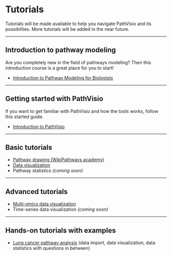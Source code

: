 # Tutorials

Tutorials will be made available to help you navigate PathVisio and its possibilties. More tutorials will be added in the near future. 

---- 

## Introduction to pathway modeling
Are you completely new in the field of pathways modeling? Then this introduction course is a great place for you to start!

* [Introduction to Pathway Modeling for Biologists](https://github.com/gladstone-institutes/Bioinformatics-Workshops/wiki/Introduction-to-Pathway-Modeling)

---- 

## Getting started with PathVisio
If you want to get familiar with PathVisio and how the tools works, follow this started guide.

* [Introduction to PathVisio](tutorials/getting-started.md)

---- 

## Basic tutorials

* [Pathway drawing (WikiPathways academy)](http://academy.wikipathways.org/)
* [Data visualization](tutorials/visualization.md)
* Pathway statistics *(coming soon)*

---- 

## Advanced tutorials

* [Multi-omics data visualization](tutorials/multi-omics-tutorial.md)
* Time-series data visualization *(coming soon)*

----

## Hands-on tutorials with examples

* [Lung cancer pathway analysis](tutorials/handson1.md) (data import, data visualization, data statistics with questions in between)
